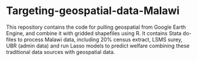 # Targeting-geospatial-data-Malawi
This repository contains the code for pulling geospatial from Google Earth Engine, and combine it with gridded shapefiles using R.
It contains Stata do-files to process Malawi data, including 20% census extract, LSMS surey, UBR (admin data) and run Lasso models to predict welfare combining these traditional data sources with geospatial data. 
